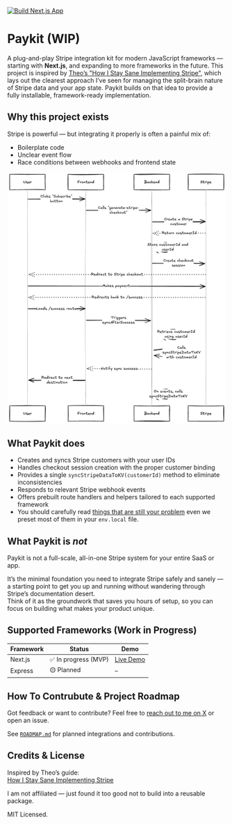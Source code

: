 [![Build Next.js App](https://github.com/argcast/paykit/actions/workflows/build-nextjs.yml/badge.svg)](https://github.com/argcast/paykit/actions/workflows/build-nextjs.yml)

# Paykit (WIP)

A plug-and-play Stripe integration kit for modern JavaScript frameworks — starting with **Next.js**, and expanding to more frameworks in the future. This project is inspired by [Theo’s "How I Stay Sane Implementing Stripe"](https://github.com/t3dotgg/stripe-recommendations/tree/main), which lays out the clearest approach I’ve seen for managing the split-brain nature of Stripe data and your app state. Paykit builds on that idea to provide a fully installable, framework-ready implementation.

## Why this project exists

Stripe is powerful — but integrating it properly is often a painful mix of:

- Boilerplate code
- Unclear event flow
- Race conditions between webhooks and frontend state

![Alt text](./images/flow.png)

## What Paykit does

- Creates and syncs Stripe customers with your user IDs
- Handles checkout session creation with the proper customer binding
- Provides a single `syncStripeDataToKV(customerId)` method to eliminate inconsistencies
- Responds to relevant Stripe webhook events
- Offers prebuilt route handlers and helpers tailored to each supported framework
- You should carefully read [things that are still your problem](https://github.com/t3dotgg/stripe-recommendations?tab=readme-ov-file#things-that-are-still-your-problem) even we preset most of them in your `env.local` file.

## What Paykit is *not*

Paykit is not a full-scale, all-in-one Stripe system for your entire SaaS or app.

It’s the minimal foundation you need to integrate Stripe safely and sanely — a starting point to get you up and running without wandering through Stripe’s documentation desert.  
Think of it as the groundwork that saves you hours of setup, so you can focus on building what makes your product unique.

## Supported Frameworks (Work in Progress)

| Framework | Status              | Demo                              |
|-----------|---------------------|-----------------------------------|
| Next.js   | ✅ In progress (MVP) | [Live Demo](https://paykit-nextjs.vercel.app) |
| Express   | 🟡 Planned           | –                                 |

## How To Contrubute & Project Roadmap

Got feedback or want to contribute? Feel free to [reach out to me on X](https://x.com/arcastrodev) or open an issue.

See [`ROADMAP.md`](https://github.com/argcast/paykit/tree/main/ROADMAP.md) for planned integrations and contributions.

## Credits & License

Inspired by Theo’s guide:  
[How I Stay Sane Implementing Stripe](https://github.com/t3dotgg/stripe-recommendations/tree/main)

I am not affiliated — just found it too good not to build into a reusable package.

MIT Licensed.
